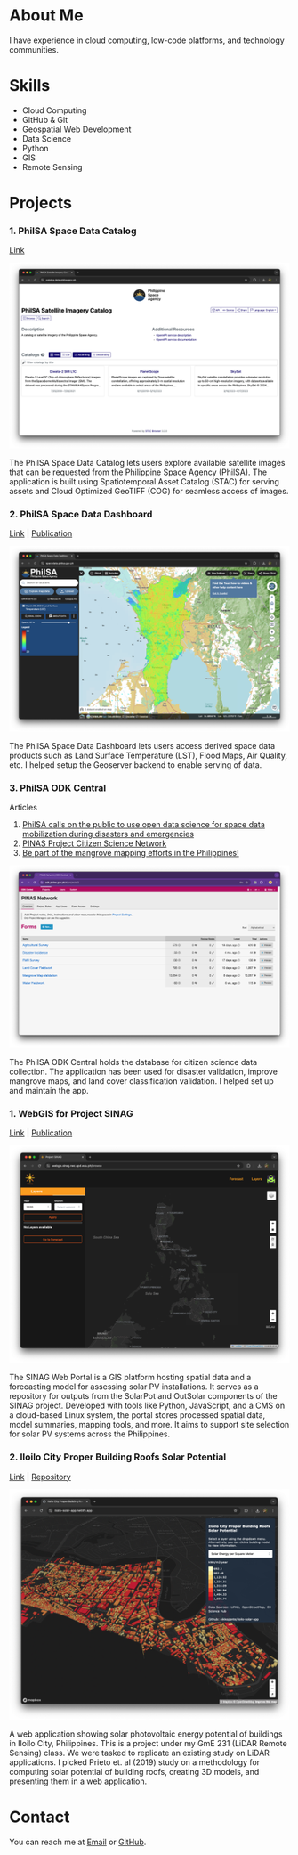 # About Me
I have experience in cloud computing, low-code platforms, and technology communities.

# Skills
- Cloud Computing
- GitHub & Git
- Geospatial Web Development
- Data Science
- Python
- GIS
- Remote Sensing

# Projects

### 1. PhilSA Space Data Catalog
[Link](https://catalog.data.philsa.gov.ph/)

![sdc](./docs/assets/sdc.png)

The PhilSA Space Data Catalog lets users explore available satellite images that can be requested from the Philippine Space Agency (PhilSA). The application is built using Spatiotemporal Asset Catalog (STAC) for serving assets and Cloud Optimized GeoTIFF (COG) for seamless access of images.

### 2. PhilSA Space Data Dashboard
[Link](https://spacedata.philsa.gov.ph/) | [Publication](https://doi.org/10.5194/isprs-archives-XLVIII-4-W8-2023-219-2024)

![sdc](./docs/assets/sdd.png)

The PhilSA Space Data Dashboard lets users access derived space data products such as Land Surface Temperature (LST), Flood Maps, Air Quality, etc. I helped setup the Geoserver backend to enable serving of data.

### 3. PhilSA ODK Central
Articles
1. [PhilSA calls on the public to use open data science for space data mobilization during disasters and emergencies](https://philsa.gov.ph/news/philsa-calls-on-the-public-to-use-open-data-science-for-space-data-mobilization-during-disasters-and-emergencies/)
2. [PINAS Project Citizen Science Network](https://philsa.gov.ph/news/pinas-project-citizen-science-network/)
3. [Be part of the mangrove mapping efforts in the Philippines!](https://philsa.gov.ph/news/be-part-of-the-mangrove-mapping-efforts-in-the-philippines/)

![sdc](./docs/assets/odk.png)

The PhilSA ODK Central holds the database for citizen science data collection. The application has been used for disaster validation, improve mangrove maps, and land cover classification validation. I helped set up and maintain the app.



### 1. WebGIS for Project SINAG

[Link](https://webgis.sinag.nec.upd.edu.ph/) | 
[Publication](https://doi.org/10.5194/isprs-archives-XLVIII-4-W8-2023-107-2024)

![sinag](./docs/assets/sinag.png)

The SINAG Web Portal is a GIS platform hosting spatial data and a forecasting model for assessing solar PV installations. It serves as a repository for outputs from the SolarPot and OutSolar components of the SINAG project. Developed with tools like Python, JavaScript, and a CMS on a cloud-based Linux system, the portal stores processed spatial data, model summaries, mapping tools, and more. It aims to support site selection for solar PV systems across the Philippines.

### 2. Iloilo City Proper Building Roofs Solar Potential

[Link](https://iloilo-solar-app.netlify.app/) | 
[Repository](https://github.com/nikkopante/iloilo-solar-app)

![sinag](./docs/assets/iloilo.png)

A web application showing solar photovoltaic energy potential of buildings in Iloilo City, Philippines. This is a project under my GmE 231 (LiDAR Remote Sensing) class. We were tasked to replicate an existing study on LiDAR applications. I picked Prieto et. al (2019) study on a methodology for computing solar potential of building roofs, creating 3D models, and presenting them in a web application.

# Contact
You can reach me at [Email](cnpante@gmail.com) or [GitHub](nikkopante.github.io).